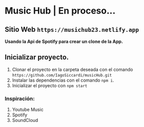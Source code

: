 # Music Hub | En proceso...
## Sitio Web `https://musichub23.netlify.app`

<strong>Usando la Api de Spotify para crear un clone de la App.</strong>
## Inicializar proyecto.

1) Clonar el proyecto en la carpeta deseada con el comando `https://github.com/IagoSiccardi/musicHub.git`
2) Instalar las dependencias con el comando `npm i`.
3) Inicializar el proyecto con `npm start`

### Inspiración:

1) Youtube Music
2) Spotify
3) SoundCloud






